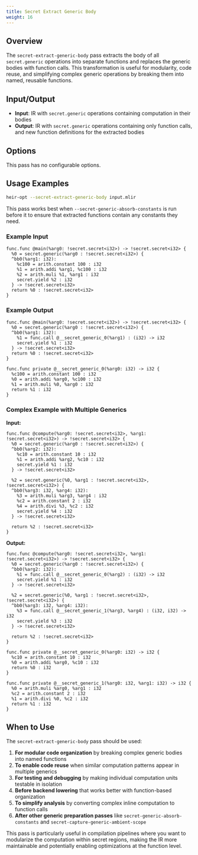 ```yaml
---
title: Secret Extract Generic Body
weight: 16
---
```


## Overview

The `secret-extract-generic-body` pass extracts the body of all `secret.generic`
operations into separate functions and replaces the generic bodies with function
calls. This transformation is useful for modularity, code reuse, and simplifying
complex generic operations by breaking them into named, reusable functions.

## Input/Output

- **Input**: IR with `secret.generic` operations containing computation in their
  bodies
- **Output**: IR with `secret.generic` operations containing only function
  calls, and new function definitions for the extracted bodies

## Options

This pass has no configurable options.

## Usage Examples

```bash
heir-opt --secret-extract-generic-body input.mlir
```

This pass works best when `--secret-generic-absorb-constants` is run before it
to ensure that extracted functions contain any constants they need.

### Example Input

```mlir
func.func @main(%arg0: !secret.secret<i32>) -> !secret.secret<i32> {
  %0 = secret.generic(%arg0 : !secret.secret<i32>) {
  ^bb0(%arg1: i32):
    %c100 = arith.constant 100 : i32
    %1 = arith.addi %arg1, %c100 : i32
    %2 = arith.muli %1, %arg1 : i32
    secret.yield %2 : i32
  } -> !secret.secret<i32>
  return %0 : !secret.secret<i32>
}
```

### Example Output

```mlir
func.func @main(%arg0: !secret.secret<i32>) -> !secret.secret<i32> {
  %0 = secret.generic(%arg0 : !secret.secret<i32>) {
  ^bb0(%arg1: i32):
    %1 = func.call @__secret_generic_0(%arg1) : (i32) -> i32
    secret.yield %1 : i32
  } -> !secret.secret<i32>
  return %0 : !secret.secret<i32>
}

func.func private @__secret_generic_0(%arg0: i32) -> i32 {
  %c100 = arith.constant 100 : i32
  %0 = arith.addi %arg0, %c100 : i32
  %1 = arith.muli %0, %arg0 : i32
  return %1 : i32
}
```

### Complex Example with Multiple Generics

**Input:**

```mlir
func.func @compute(%arg0: !secret.secret<i32>, %arg1: !secret.secret<i32>) -> !secret.secret<i32> {
  %0 = secret.generic(%arg0 : !secret.secret<i32>) {
  ^bb0(%arg2: i32):
    %c10 = arith.constant 10 : i32
    %1 = arith.addi %arg2, %c10 : i32
    secret.yield %1 : i32
  } -> !secret.secret<i32>

  %2 = secret.generic(%0, %arg1 : !secret.secret<i32>, !secret.secret<i32>) {
  ^bb0(%arg3: i32, %arg4: i32):
    %3 = arith.muli %arg3, %arg4 : i32
    %c2 = arith.constant 2 : i32
    %4 = arith.divi %3, %c2 : i32
    secret.yield %4 : i32
  } -> !secret.secret<i32>

  return %2 : !secret.secret<i32>
}
```

**Output:**

```mlir
func.func @compute(%arg0: !secret.secret<i32>, %arg1: !secret.secret<i32>) -> !secret.secret<i32> {
  %0 = secret.generic(%arg0 : !secret.secret<i32>) {
  ^bb0(%arg2: i32):
    %1 = func.call @__secret_generic_0(%arg2) : (i32) -> i32
    secret.yield %1 : i32
  } -> !secret.secret<i32>

  %2 = secret.generic(%0, %arg1 : !secret.secret<i32>, !secret.secret<i32>) {
  ^bb0(%arg3: i32, %arg4: i32):
    %3 = func.call @__secret_generic_1(%arg3, %arg4) : (i32, i32) -> i32
    secret.yield %3 : i32
  } -> !secret.secret<i32>

  return %2 : !secret.secret<i32>
}

func.func private @__secret_generic_0(%arg0: i32) -> i32 {
  %c10 = arith.constant 10 : i32
  %0 = arith.addi %arg0, %c10 : i32
  return %0 : i32
}

func.func private @__secret_generic_1(%arg0: i32, %arg1: i32) -> i32 {
  %0 = arith.muli %arg0, %arg1 : i32
  %c2 = arith.constant 2 : i32
  %1 = arith.divi %0, %c2 : i32
  return %1 : i32
}
```

## When to Use

The `secret-extract-generic-body` pass should be used:

1. **For modular code organization** by breaking complex generic bodies into
   named functions
1. **To enable code reuse** when similar computation patterns appear in multiple
   generics
1. **For testing and debugging** by making individual computation units testable
   in isolation
1. **Before backend lowering** that works better with function-based
   organization
1. **To simplify analysis** by converting complex inline computation to function
   calls
1. **After other generic preparation passes** like
   `secret-generic-absorb-constants` and `secret-capture-generic-ambient-scope`

This pass is particularly useful in compilation pipelines where you want to
modularize the computation within secret regions, making the IR more
maintainable and potentially enabling optimizations at the function level.
